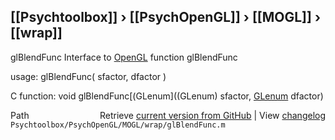 ## [[Psychtoolbox]] &#8250; [[PsychOpenGL]] &#8250; [[MOGL]] &#8250; [[wrap]]

glBlendFunc  Interface to [OpenGL](OpenGL) function glBlendFunc  
  
usage:  glBlendFunc( sfactor, dfactor )  
  
C function:  void glBlendFunc[(GLenum]((GLenum) sfactor, [GLenum](GLenum) dfactor)  




<div class="code_header" style="text-align:right;">
  <span style="float:left;">Path&nbsp;&nbsp;</span> <span class="counter">Retrieve <a href=
  "https://raw.github.com/Psychtoolbox-3/Psychtoolbox-3/beta/Psychtoolbox/PsychOpenGL/MOGL/wrap/glBlendFunc.m">current version from GitHub</a> | View <a href=
  "https://github.com/Psychtoolbox-3/Psychtoolbox-3/commits/beta/Psychtoolbox/PsychOpenGL/MOGL/wrap/glBlendFunc.m">changelog</a></span>
</div>
<div class="code">
  <code>Psychtoolbox/PsychOpenGL/MOGL/wrap/glBlendFunc.m</code>
</div>

